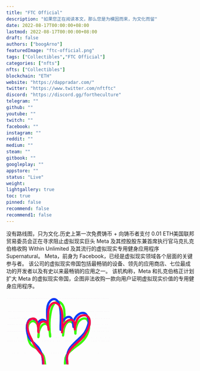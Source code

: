 ```yaml
---
title: "FTC Official"
description: "如果您正在阅读本文，那么您是为模因而来，为文化而留"
date: 2022-08-17T00:00:00+08:00
lastmod: 2022-08-17T00:00:00+08:00
draft: false
authors: ["boogArno"]
featuredImage: "ftc-official.png"
tags: ["Collectibles","FTC Official"]
categories: ["nfts"]
nfts: ["Collectibles"]
blockchain: "ETH"
website: "https://dappradar.com/"
twitter: "https://www.twitter.com/nftftc"
discord: "https://discord.gg/fortheculture"
telegram: ""
github: ""
youtube: ""
twitch: ""
facebook: ""
instagram: ""
reddit: ""
medium: ""
steam: ""
gitbook: ""
googleplay: ""
appstore: ""
status: "Live"
weight: 
lightgallery: true
toc: true
pinned: false
recommend: false
recommend1: false
---
```

没有路线图，只为文化.历史上第一次免费铸币 + 向铸币者支付 0.01 ETH美国联邦贸易委员会正在寻求阻止虚拟现实巨头 Meta 及其控股股东兼首席执行官马克扎克伯格收购 Within Unlimited 及其流行的虚拟现实专用健身应用程序 Supernatural。 Meta，前身为 Facebook，已经是虚拟现实领域各个层面的关键参与者。 该公司的虚拟现实帝国包括最畅销的设备、领先的应用商店、七位最成功的开发者以及有史以来最畅销的应用之一。 该机构称，Meta 和扎克伯格正计划扩大 Meta 的虚拟现实帝国，企图非法收购一款向用户证明虚拟现实价值的专用健身应用程序。

![ftcofficial-dapp-collectibles-ethereum-image1-500x315_bfa7137c0286a659299ce95a842cda1a](ftcofficial-dapp-collectibles-ethereum-image1-500x315_bfa7137c0286a659299ce95a842cda1a.png)